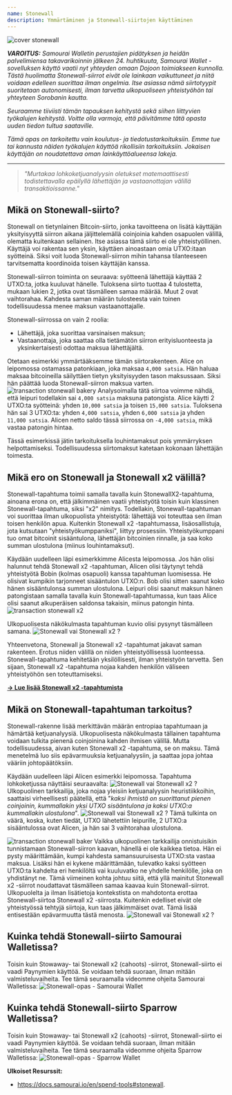 ```yaml
---
name: Stonewall
description: Ymmärtäminen ja Stonewall-siirtojen käyttäminen
---
```

![cover stonewall](assets/cover.webp)

***VAROITUS:** Samourai Walletin perustajien pidätyksen ja heidän palvelimiensa takavarikoinnin jälkeen 24. huhtikuuta, Samourai Wallet -sovelluksen käyttö vaatii nyt yhteyden omaan Dojoon toimiakseen kunnolla. Tästä huolimatta Stonewall-siirrot eivät ole lainkaan vaikuttuneet ja niitä voidaan edelleen suorittaa ilman ongelmia. Itse asiassa nämä siirtotyypit suoritetaan autonomisesti, ilman tarvetta ulkopuoliseen yhteistyöhön tai yhteyteen Sorobanin kautta.*

_Seuraamme tiiviisti tämän tapauksen kehitystä sekä siihen liittyvien työkalujen kehitystä. Voitte olla varmoja, että päivitämme tätä opasta uuden tiedon tultua saataville._

_Tämä opas on tarkoitettu vain koulutus- ja tiedotustarkoituksiin. Emme tue tai kannusta näiden työkalujen käyttöä rikollisiin tarkoituksiin. Jokaisen käyttäjän on noudatettava oman lainkäyttöalueensa lakeja._

---

> *"Murtakaa lohkoketjuanalyysin oletukset matemaattisesti todistettavalla epäilyllä lähettäjän ja vastaanottajan välillä transaktioissanne."*

## Mikä on Stonewall-siirto?
Stonewall on tietynlainen Bitcoin-siirto, jonka tavoitteena on lisätä käyttäjän yksityisyyttä siirron aikana jäljittelemällä coinjoinia kahden osapuolen välillä, olematta kuitenkaan sellainen. Itse asiassa tämä siirto ei ole yhteistyöllinen. Käyttäjä voi rakentaa sen yksin, käyttäen ainoastaan omia UTXO:itaan syötteinä. Siksi voit luoda Stonewall-siirron mihin tahansa tilanteeseen tarvitsematta koordinoida toisen käyttäjän kanssa.

Stonewall-siirron toiminta on seuraava: syötteenä lähettäjä käyttää 2 UTXO:ta, jotka kuuluvat hänelle. Tuloksena siirto tuottaa 4 tulostetta, mukaan lukien 2, jotka ovat täsmälleen samaa määrää. Muut 2 ovat vaihtorahaa. Kahdesta saman määrän tulosteesta vain toinen todellisuudessa menee maksun vastaanottajalle.

Stonewall-siirrossa on vain 2 roolia:
- Lähettäjä, joka suorittaa varsinaisen maksun;
- Vastaanottaja, joka saattaa olla tietämätön siirron erityisluonteesta ja yksinkertaisesti odottaa maksua lähettäjältä.

Otetaan esimerkki ymmärtääksemme tämän siirtorakenteen. Alice on leipomossa ostamassa patonkiaan, joka maksaa `4,000 satsia`. Hän haluaa maksaa bitcoineilla säilyttäen tietyn yksityisyyden tason maksussaan. Siksi hän päättää luoda Stonewall-siirron maksua varten.
![transaction stonewall bakery](assets/en/1.webp)
Analysoimalla tätä siirtoa voimme nähdä, että leipuri todellakin sai `4,000 satsia` maksuna patongista. Alice käytti 2 UTXO:ta syötteinä: yhden `10,000 satsia` ja toisen `15,000 satsia`. Tuloksena hän sai 3 UTXO:ta: yhden `4,000 satsia`, yhden `6,000 satsia` ja yhden `11,000 satsia`. Alicen netto saldo tässä siirrossa on `-4,000 satsia`, mikä vastaa patongin hintaa.

Tässä esimerkissä jätin tarkoituksella louhintamaksut pois ymmärryksen helpottamiseksi. Todellisuudessa siirtomaksut katetaan kokonaan lähettäjän toimesta.

## Mikä ero on Stonewall ja Stonewall x2 välillä?
Stonewall-tapahtuma toimii samalla tavalla kuin StonewallX2-tapahtuma, ainoana erona on, että jälkimmäinen vaatii yhteistyötä toisin kuin klassinen Stonewall-tapahtuma, siksi "x2" nimitys. Todellakin, Stonewall-tapahtuman voi suorittaa ilman ulkopuolista yhteistyötä: lähettäjä voi toteuttaa sen ilman toisen henkilön apua. Kuitenkin Stonewall x2 -tapahtumassa, lisäosallistuja, jota kutsutaan "yhteistyökumppaniksi", liittyy prosessiin. Yhteistyökumppani tuo omat bitcoinit sisääntulona, lähettäjän bitcoinien rinnalle, ja saa koko summan ulostulona (miinus louhintamaksut).

Käydään uudelleen läpi esimerkkimme Alicesta leipomossa. Jos hän olisi halunnut tehdä Stonewall x2 -tapahtuman, Alicen olisi täytynyt tehdä yhteistyötä Bobin (kolmas osapuoli) kanssa tapahtuman luomisessa. He olisivat kumpikin tarjonneet sisääntulon UTXO:n. Bob olisi sitten saanut koko hänen sisääntulonsa summan ulostulona. Leipuri olisi saanut maksun hänen patongistaan samalla tavalla kuin Stonewall-tapahtumassa, kun taas Alice olisi saanut alkuperäisen saldonsa takaisin, miinus patongin hinta.
![transaction stonewall x2](assets/en/2.webp)

Ulkopuolisesta näkökulmasta tapahtuman kuvio olisi pysynyt täsmälleen samana.
![Stonewall vai Stonewall x2 ?](assets/en/3.webp)

Yhteenvetona, Stonewall ja Stonewall x2 -tapahtumat jakavat saman rakenteen. Erotus niiden välillä on niiden yhteistyöllisessä luonteessa. Stonewall-tapahtuma kehitetään yksilöllisesti, ilman yhteistyön tarvetta. Sen sijaan, Stonewall x2 -tapahtuma nojaa kahden henkilön väliseen yhteistyöhön sen toteuttamiseksi.

[**-> Lue lisää Stonewall x2 -tapahtumista**](https://planb.network/tutorials/privacy/on-chain/stonewall-x2-05120280-f6f9-4e14-9fb8-c9e603f73e5b)

## Mikä on Stonewall-tapahtuman tarkoitus?
Stonewall-rakenne lisää merkittävän määrän entropiaa tapahtumaan ja hämärtää ketjuanalyysiä. Ulkopuolisesta näkökulmasta tällainen tapahtuma voidaan tulkita pienenä coinjoinina kahden ihmisen välillä. Mutta todellisuudessa, aivan kuten Stonewall x2 -tapahtuma, se on maksu. Tämä menetelmä luo siis epävarmuuksia ketjuanalyysiin, ja saattaa jopa johtaa vääriin johtopäätöksiin.

Käydään uudelleen läpi Alicen esimerkki leipomossa. Tapahtuma lohkoketjussa näyttäisi seuraavalta:
![Stonewall vai Stonewall x2 ?](assets/en/4.webp)
Ulkopuolinen tarkkailija, joka nojaa yleisiin ketjuanalyysin heuristiikkoihin, saattaisi virheellisesti päätellä, että "*kaksi ihmistä on suorittanut pienen coinjoinin, kummallakin yksi UTXO sisääntulona ja kaksi UTXO:a kummallakin ulostulona*".
![Stonewall vai Stonewall x2 ?](assets/en/5.webp)
Tämä tulkinta on väärä, koska, kuten tiedät, UTXO lähetettiin leipurille, 2 UTXO:a sisääntulossa ovat Alicen, ja hän sai 3 vaihtorahaa ulostulona.

![transaction stonewall baker](assets/en/1.webp)
Vaikka ulkopuolinen tarkkailija onnistuisikin tunnistamaan Stonewall-siirron kaavan, hänellä ei ole kaikkea tietoa. Hän ei pysty määrittämään, kumpi kahdesta samansuuruisesta UTXO:sta vastaa maksua. Lisäksi hän ei kykene määrittämään, tulevatko kaksi syötteen UTXO:ta kahdelta eri henkilöltä vai kuuluvatko ne yhdelle henkilölle, joka on yhdistänyt ne. Tämä viimeinen kohta johtuu siitä, että yllä mainitut Stonewall x2 -siirrot noudattavat täsmälleen samaa kaavaa kuin Stonewall-siirrot. Ulkopuolelta ja ilman lisätietoja kontekstista on mahdotonta erottaa Stonewall-siirtoa Stonewall x2 -siirrosta. Kuitenkin edelliset eivät ole yhteistyössä tehtyjä siirtoja, kun taas jälkimmäiset ovat. Tämä lisää entisestään epävarmuutta tästä menosta.
![Stonewall vai Stonewall x2 ?](assets/en/3.webp)
## Kuinka tehdä Stonewall-siirto Samourai Walletissa?
Toisin kuin Stowaway- tai Stonewall x2 (cahoots) -siirrot, Stonewall-siirto ei vaadi Paynymien käyttöä. Se voidaan tehdä suoraan, ilman mitään valmisteluvaiheita. Tee tämä seuraamalla videomme ohjeita Samourai Walletissa:
![Stonewall-opas - Samourai Wallet](https://youtu.be/mlRtZvWGuk0?si=e_lSKJLvybWUna1j)

## Kuinka tehdä Stonewall-siirto Sparrow Walletissa?
Toisin kuin Stowaway- tai Stonewall x2 (cahoots) -siirrot, Stonewall-siirto ei vaadi Paynymien käyttöä. Se voidaan tehdä suoraan, ilman mitään valmisteluvaiheita. Tee tämä seuraamalla videomme ohjeita Sparrow Walletissa:
![Stonewall-opas - Sparrow Wallet](https://youtu.be/su89ljkV_OI?si=1jNaSJGvECUYe6Or)

**Ulkoiset Resurssit:**
- https://docs.samourai.io/en/spend-tools#stonewall.